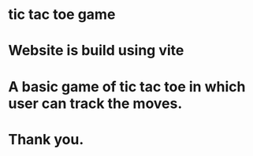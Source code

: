 # tic tac toe game

# Website is build using vite

# A basic game of tic tac toe in which user can track the moves.

# Thank you.
